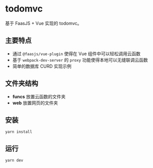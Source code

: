# todomvc

基于 FaasJS + Vue 实现的 todomvc。

## 主要特点

- 通过 `@faasjs/vue-plugin` 使得在 Vue 组件中可以轻松调用云函数
- 基于 `webpack-dev-server` 的 `proxy` 功能使得本地可以无缝联调云函数
- 简单的数据库 CURD 实现示例

## 文件夹结构

- **funcs** 放置云函数的文件夹
- **web** 放置网页的文件夹

## 安装

    yarn install

## 运行

    yarn dev
